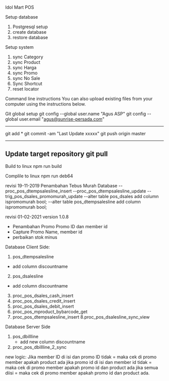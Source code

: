 Idol Mart POS

Setup database
1. Postgresql setup
2. create database
3. restore database

Setup system
1. sync Category
2. sync Product
3. sync Harga
4. sync Promo
5. sync No Sale
6. Sync Shortcut
7. reset locator

Command line instructions
You can also upload existing files from your computer using the instructions below.

Git global setup
git config --global user.name "Agus ASP"
git config --global user.email "agus@sunrise-persada.com"

-------
git add *
git commit -am "Last Update xxxxx"
git push origin master

----
Update target repository
git pull
----

Build to linux
npm run build

Complile to linux
npm run deb64



revisi 19-11-2019
 Penambahan Tebus Murah
Database
 --proc_pos_dtempsalesline_insert
 --proc_pos_dtempsalesline_update
 --trig_pos_dsales_promomurah_update
 --alter table pos_dsales add column ispromomurah bool;
 --alter table pos_dtempsalesline add column ispromomurah bool;



 revisi 01-02-2021
 version 1.0.8
 - Penambahan Promo Promo ID dan member id
 - Capture Promo Name, member id
 - perbaikan stok minus
 
 Database Client Side:
1. pos_dtempsalesline
* add column discountname

2. pos_dsalesline
* add column discountname

3. proc_pos_dsales_cash_insert
4. proc_pos_dsales_credit_insert
5. proc_pos_dsales_debit_insert
6. proc_pos_mproduct_bybarcode_get
7. proc_pos_dtempsalesline_insert
8.proc_pos_dsalesline_sync_view

Database Server Side
1. pos_dbillline
    * add new column discountname
2. proc_pos_dbillline_2_sync

new logic:
Jika member ID di isi dan promo ID tidak = maka cek di promo member apakah product ada
jika promo id di isi dan member id tidak = maka cek di promo member apakah promo id dan product ada
jika semua diisi = maka cek di promo member apakah promo id dan product ada.











 





